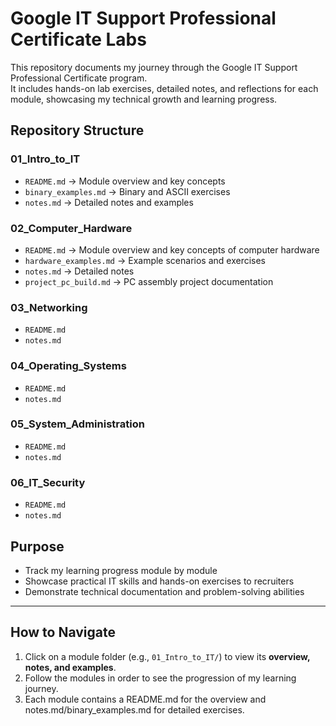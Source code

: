# Google IT Support Professional Certificate Labs

This repository documents my journey through the Google IT Support Professional Certificate program.  
It includes hands-on lab exercises, detailed notes, and reflections for each module, showcasing my technical growth and learning progress.

## Repository Structure

### 01_Intro_to_IT
- `README.md`          → Module overview and key concepts
- `binary_examples.md` → Binary and ASCII exercises
- `notes.md`           → Detailed notes and examples

### 02_Computer_Hardware
- `README.md`            → Module overview and key concepts of computer hardware
- `hardware_examples.md` → Example scenarios and exercises
- `notes.md`             → Detailed notes
- `project_pc_build.md`  → PC assembly project documentation

### 03_Networking
- `README.md`
- `notes.md`

### 04_Operating_Systems
- `README.md`
- `notes.md`

### 05_System_Administration
- `README.md`
- `notes.md`

### 06_IT_Security
- `README.md`
- `notes.md`


## Purpose

- Track my learning progress module by module  
- Showcase practical IT skills and hands-on exercises to recruiters  
- Demonstrate technical documentation and problem-solving abilities

---

## How to Navigate

1. Click on a module folder (e.g., `01_Intro_to_IT/`) to view its **overview, notes, and examples**.  
2. Follow the modules in order to see the progression of my learning journey.  
3. Each module contains a README.md for the overview and notes.md/binary_examples.md for detailed exercises.

